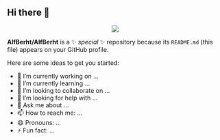 ## Hi there 👋

<div id="header" align="center">
  <img src="https://github.com/AlfBerht/Temp/blob/main/Fun_stuff.gif" />
</div>


**AlfBerht/AlfBerht** is a ✨ _special_ ✨ repository because its `README.md` (this file) appears on your GitHub profile.

Here are some ideas to get you started:

- 🔭 I’m currently working on ...
- 🌱 I’m currently learning ...
- 👯 I’m looking to collaborate on ...
- 🤔 I’m looking for help with ...
- 💬 Ask me about ...
- 📫 How to reach me: ...
- 😄 Pronouns: ...
- ⚡ Fun fact: ...

